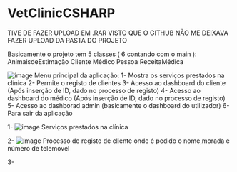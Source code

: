 # VetClinicCSHARP

TIVE DE FAZER UPLOAD EM .RAR VISTO QUE O GITHUB NÃO ME DEIXAVA FAZER UPLOAD DA PASTA DO PROJETO

Basicamente o projeto tem 5 classes ( 6 contando com o main ):
AnimaisdeEstimação
Cliente
Médico
Pessoa
ReceitaMédica

![image](https://user-images.githubusercontent.com/49655819/114282510-4453f400-9a3c-11eb-8e54-94555ea99c9a.png)
Menu principal da aplicação:
1- Mostra os serviços prestados na clínica
2- Permite o registo de clientes
3- Acesso ao dashboard do cliente (Após inserção de ID, dado no processo de registo)
4- Acesso ao dashboard do médico (Após inserção de ID, dado no processo de registo)
5- Acesso ao dashborad admin (basicamente o dashboard do utilizador)
6- Para sair da aplicação


1-
![image](https://user-images.githubusercontent.com/49655819/114282880-82521780-9a3e-11eb-95cc-3cc408cece18.png)
Serviços prestados na clínica

2-
![image](https://user-images.githubusercontent.com/49655819/114282939-f2f93400-9a3e-11eb-8617-86e52e559e7b.png)
Processo de registo de cliente onde é pedido o nome,morada e número de telemovel

3-


